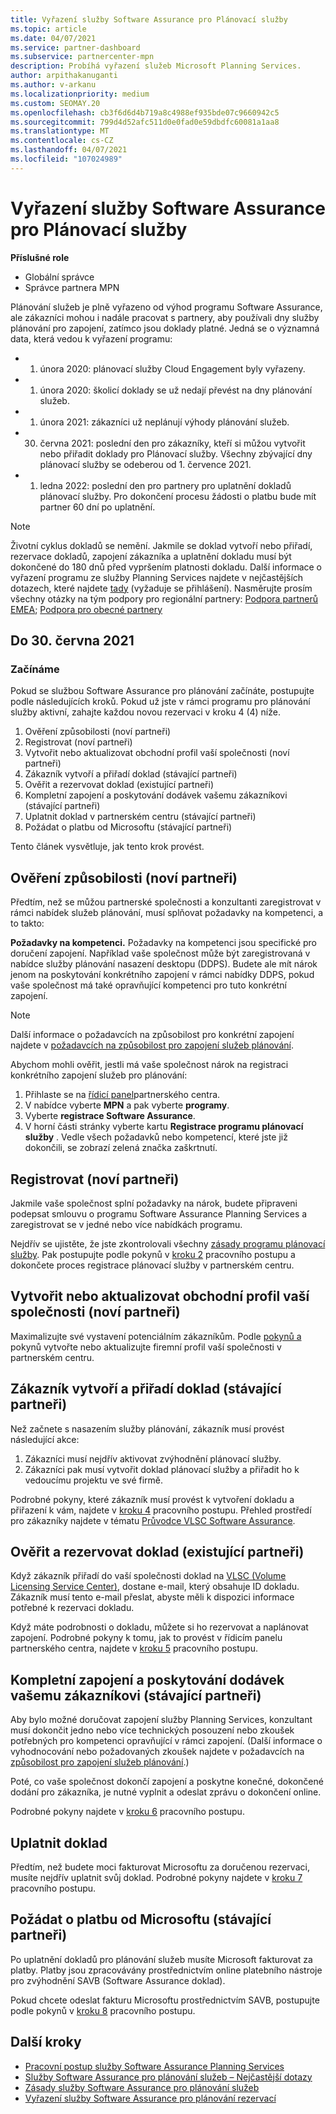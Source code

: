```yaml
---
title: Vyřazení služby Software Assurance pro Plánovací služby
ms.topic: article
ms.date: 04/07/2021
ms.service: partner-dashboard
ms.subservice: partnercenter-mpn
description: Probíhá vyřazení služeb Microsoft Planning Services.
author: arpithakanuganti
ms.author: v-arkanu
ms.localizationpriority: medium
ms.custom: SEOMAY.20
ms.openlocfilehash: cb3f6d6d4b719a8c4988ef935bde07c9660942c5
ms.sourcegitcommit: 799d4d52afc511d0e0fad0e59dbdfc60081a1aa8
ms.translationtype: MT
ms.contentlocale: cs-CZ
ms.lasthandoff: 04/07/2021
ms.locfileid: "107024989"
---
```

# <a name="software-assurance-planning-services-retirement"></a>Vyřazení služby Software Assurance pro Plánovací služby

**Příslušné role**

- Globální správce
- Správce partnera MPN


Plánování služeb je plně vyřazeno od výhod programu Software Assurance, ale zákazníci mohou i nadále pracovat s partnery, aby používali dny služby plánování pro zapojení, zatímco jsou doklady platné. Jedná se o významná data, která vedou k vyřazení programu: 

- 1. února 2020: plánovací služby Cloud Engagement byly vyřazeny.  
- 1. února 2020: školicí doklady se už nedají převést na dny plánování služeb.  
- 1. února 2021: zákazníci už neplánují výhody plánování služeb. 
- 30. června 2021: poslední den pro zákazníky, kteří si můžou vytvořit nebo přiřadit doklady pro Plánovací služby. Všechny zbývající dny plánovací služby se odeberou od 1. července 2021.
- 1. ledna 2022: poslední den pro partnery pro uplatnění dokladů plánovací služby. Pro dokončení procesu žádosti o platbu bude mít partner 60 dní po uplatnění.  

>[!NOTE]
>Životní cyklus dokladů se nemění. Jakmile se doklad vytvoří nebo přiřadí, rezervace dokladů, zapojení zákazníka a uplatnění dokladu musí být dokončené do 180 dnů před vypršením platnosti dokladu.  Další informace o vyřazení programu ze služby Planning Services najdete v nejčastějších dotazech, které najdete [tady](https://partner.microsoft.com/resources/collection/software-assurance-benefit-changes#/) (vyžaduje se přihlášení).  Nasměrujte prosím všechny otázky na tým podpory pro regionální partnery: [Podpora partnerů EMEA](mailto:savoucher@msdirectservices.com); [Podpora pro obecné partnery](https://partner.microsoft.com/dashboard/support/servicerequests)

## <a name="until-june-30-2021"></a>Do 30. června 2021

### <a name="get-started"></a>Začínáme

Pokud se službou Software Assurance pro plánování začínáte, postupujte podle následujících kroků. Pokud už jste v rámci programu pro plánování služby aktivní, zahajte každou novou rezervaci v kroku 4 (4) níže.

1. Ověření způsobilosti (noví partneři)
2. Registrovat (noví partneři)
3. Vytvořit nebo aktualizovat obchodní profil vaší společnosti (noví partneři)
4. Zákazník vytvoří a přiřadí doklad (stávající partneři)
5. Ověřit a rezervovat doklad (existující partneři)
6. Kompletní zapojení a poskytování dodávek vašemu zákazníkovi (stávající partneři)
7. Uplatnit doklad v partnerském centru (stávající partneři)
8. Požádat o platbu od Microsoftu (stávající partneři)

Tento článek vysvětluje, jak tento krok provést.

## <a name="verify-eligibility-new-partners"></a>Ověření způsobilosti (noví partneři)

Předtím, než se můžou partnerské společnosti a konzultanti zaregistrovat v rámci nabídek služeb plánování, musí splňovat požadavky na kompetenci, a to takto:

**Požadavky na kompetenci.** Požadavky na kompetenci jsou specifické pro doručení zapojení. Například vaše společnost může být zaregistrovaná v nabídce služby plánování nasazení desktopu (DDPS). Budete ale mít nárok jenom na poskytování konkrétního zapojení v rámci nabídky DDPS, pokud vaše společnost má také opravňující kompetenci pro tuto konkrétní zapojení.

>[!NOTE]
> Další informace o požadavcích na způsobilost pro konkrétní zapojení najdete v [požadavcích na způsobilost pro zapojení služeb plánování](software-assurance-dps-requirements.md).

Abychom mohli ověřit, jestli má vaše společnost nárok na registraci konkrétního zapojení služeb pro plánování:

1. Přihlaste se na [řídicí panel](https://partner.microsoft.com/dashboard/home)partnerského centra.
2. V nabídce vyberte **MPN** a pak vyberte **programy**.
3. Vyberte **registrace Software Assurance**.
4. V horní části stránky vyberte kartu **Registrace programu plánovací služby** . Vedle všech požadavků nebo kompetencí, které jste již dokončili, se zobrazí zelená značka zaškrtnutí.

## <a name="enroll-new-partners"></a>Registrovat (noví partneři)

Jakmile vaše společnost splní požadavky na nárok, budete připraveni podepsat smlouvu o programu Software Assurance Planning Services a zaregistrovat se v jedné nebo více nabídkách programu.

Nejdřív se ujistěte, že jste zkontrolovali všechny [zásady programu plánovací služby](https://go.microsoft.com/fwlink/?linkid=2115984). Pak postupujte podle pokynů v [kroku 2](https://go.microsoft.com/fwlink/?linkid=2115983) pracovního postupu a dokončete proces registrace plánovací služby v partnerském centru.


## <a name="create-or-update-your-companys-business-profile-new-partners"></a>Vytvořit nebo aktualizovat obchodní profil vaší společnosti (noví partneři)

Maximalizujte své vystavení potenciálním zákazníkům. Podle [pokynů a](create-a-marketing-profile.md) pokynů vytvořte nebo aktualizujte firemní profil vaší společnosti v partnerském centru.

## <a name="customer-creates-and-assigns-voucher-existing-partners"></a>Zákazník vytvoří a přiřadí doklad (stávající partneři)

Než začnete s nasazením služby plánování, zákazník musí provést následující akce:

1. Zákazníci musí nejdřív aktivovat zvýhodnění plánovací služby.
2. Zákazníci pak musí vytvořit doklad plánovací služby a přiřadit ho k vedoucímu projektu ve své firmě.

Podrobné pokyny, které zákazník musí provést k vytvoření dokladu a přiřazení k vám, najdete v [kroku 4](https://go.microsoft.com/fwlink/?linkid=2115983) pracovního postupu. Přehled prostředí pro zákazníky najdete v tématu [Průvodce VLSC Software Assurance](https://download.microsoft.com/download/A/7/D/A7D04694-1B1E-4B18-918F-0EDCD43BA2E5/VLSC-Software-Assurance-Guide_en-US.pdf).

## <a name="validate-and-reserve-voucher-existing-partners"></a>Ověřit a rezervovat doklad (existující partneři)

Když zákazník přiřadí do vaší společnosti doklad na [VLSC (Volume Licensing Service Center)](https://www.microsoft.com/Licensing/servicecenter/default.aspx), dostane e-mail, který obsahuje ID dokladu. Zákazník musí tento e-mail přeslat, abyste měli k dispozici informace potřebné k rezervaci dokladu.

Když máte podrobnosti o dokladu, můžete si ho rezervovat a naplánovat zapojení. Podrobné pokyny k tomu, jak to provést v řídicím panelu partnerského centra, najdete v [kroku 5](https://go.microsoft.com/fwlink/?linkid=2115983) pracovního postupu.

## <a name="complete-engagement-and-provide-deliverables-to-your-customer-existing-partners"></a>Kompletní zapojení a poskytování dodávek vašemu zákazníkovi (stávající partneři)

Aby bylo možné doručovat zapojení služby Planning Services, konzultant musí dokončit jedno nebo více technických posouzení nebo zkoušek potřebných pro kompetenci opravňující v rámci zapojení. (Další informace o vyhodnocování nebo požadovaných zkoušek najdete v požadavcích na [způsobilost pro zapojení služeb plánování](software-assurance-dps-requirements.md).)

Poté, co vaše společnost dokončí zapojení a poskytne konečné, dokončené dodání pro zákazníka, je nutné vyplnit a odeslat zprávu o dokončení online.

Podrobné pokyny najdete v [kroku 6](https://go.microsoft.com/fwlink/?linkid=2115983) pracovního postupu.

## <a name="redeem-voucher"></a>Uplatnit doklad

Předtím, než budete moci fakturovat Microsoftu za doručenou rezervaci, musíte nejdřív uplatnit svůj doklad. Podrobné pokyny najdete v [kroku 7](https://go.microsoft.com/fwlink/?linkid=2115983) pracovního postupu.

## <a name="request-payment-from-microsoft-existing-partners"></a>Požádat o platbu od Microsoftu (stávající partneři)

Po uplatnění dokladů pro plánování služeb musíte Microsoft fakturovat za platby. Platby jsou zpracovávány prostřednictvím online platebního nástroje pro zvýhodnění SAVB (Software Assurance doklad).

Pokud chcete odeslat fakturu Microsoftu prostřednictvím SAVB, postupujte podle pokynů v [kroku 8](https://go.microsoft.com/fwlink/?linkid=2115983) pracovního postupu.

## <a name="next-steps"></a>Další kroky

- [Pracovní postup služby Software Assurance Planning Services](https://go.microsoft.com/fwlink/?linkid=2115983)
- [Služby Software Assurance pro plánování služeb – Nejčastější dotazy](https://go.microsoft.com/fwlink/?linkid=2116077)
- [Zásady služby Software Assurance pro plánování služeb](https://go.microsoft.com/fwlink/?linkid=2115984)
- [Vyřazení služby Software Assurance pro plánování rezervací](https://query.prod.cms.rt.microsoft.com/cms/api/am/binary/RE4sln9)
